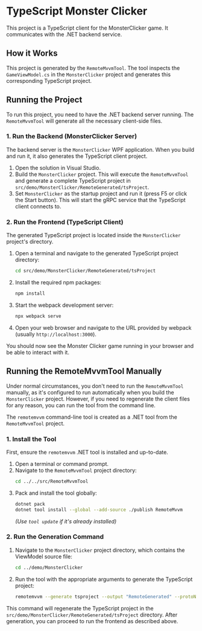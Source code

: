 # TypeScript Monster Clicker

This project is a TypeScript client for the MonsterClicker game. It communicates with the .NET backend service.

## How it Works

This project is generated by the `RemoteMvvmTool`. The tool inspects the `GameViewModel.cs` in the `MonsterClicker` project and generates this corresponding TypeScript project.

## Running the Project

To run this project, you need to have the .NET backend server running. The `RemoteMvvmTool` will generate all the necessary client-side files.

### 1. Run the Backend (MonsterClicker Server)

The backend server is the `MonsterClicker` WPF application. When you build and run it, it also generates the TypeScript client project.

1.  Open the solution in Visual Studio.
2.  Build the `MonsterClicker` project. This will execute the `RemoteMvvmTool` and generate a complete TypeScript project in `src/demo/MonsterClicker/RemoteGenerated/tsProject`.
3.  Set `MonsterClicker` as the startup project and run it (press F5 or click the Start button). This will start the gRPC service that the TypeScript client connects to.

### 2. Run the Frontend (TypeScript Client)

The generated TypeScript project is located inside the `MonsterClicker` project's directory.

1.  Open a terminal and navigate to the generated TypeScript project directory:
    ```sh
    cd src/demo/MonsterClicker/RemoteGenerated/tsProject
    ```
2.  Install the required npm packages:
    ```sh
    npm install
    ```
3.  Start the webpack development server:
    ```sh
    npx webpack serve
    ```
4.  Open your web browser and navigate to the URL provided by webpack (usually `http://localhost:3000`).

You should now see the Monster Clicker game running in your browser and be able to interact with it.

## Running the RemoteMvvmTool Manually

Under normal circumstances, you don't need to run the `RemoteMvvmTool` manually, as it's configured to run automatically when you build the `MonsterClicker` project. However, if you need to regenerate the client files for any reason, you can run the tool from the command line.

The `remotemvvm` command-line tool is created as a .NET tool from the `RemoteMvvmTool` project.

### 1. Install the Tool

First, ensure the `remotemvvm` .NET tool is installed and up-to-date.

1.  Open a terminal or command prompt.
2.  Navigate to the `RemoteMvvmTool` project directory:
    ```sh
    cd ../../src/RemoteMvvmTool
    ```
3.  Pack and install the tool globally:
    ```sh
    dotnet pack
    dotnet tool install --global --add-source ./publish RemoteMvvm
    ```
    *(Use `tool update` if it's already installed)*

### 2. Run the Generation Command

1.  Navigate to the `MonsterClicker` project directory, which contains the ViewModel source file:
    ```sh
    cd ../demo/MonsterClicker
    ```
2.  Run the tool with the appropriate arguments to generate the TypeScript project:
    ```sh
    remotemvvm --generate tsproject --output "RemoteGenerated" --protoNamespace MonsterClicker.ViewModels.Protos "ViewModels/GameViewModel.cs"
    ```
This command will regenerate the TypeScript project in the `src/demo/MonsterClicker/RemoteGenerated/tsProject` directory. After generation, you can proceed to run the frontend as described above.
